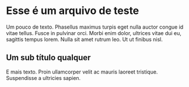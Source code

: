 # Esse é um arquivo de teste

Um pouco de texto. Phasellus maximus turpis eget nulla auctor congue id vitae tellus. Fusce in pulvinar orci. Morbi enim dolor, ultrices vitae dui eu, sagittis tempus lorem. Nulla sit amet rutrum leo. Ut ut finibus nisl.

## Um sub título qualquer

E mais texto. Proin ullamcorper velit ac mauris laoreet tristique. Suspendisse a ultricies sapien.
